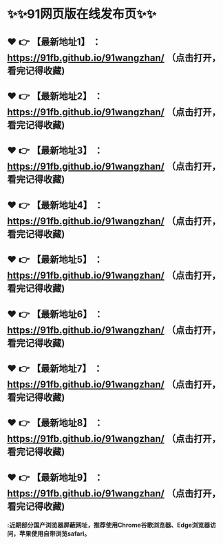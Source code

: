 
# :sparkles::sparkles:91网页版在线发布页:sparkles::sparkles:


 :heart: :point_right: 【最新地址1】 ：https://91fb.github.io/91wangzhan/    （点击打开，看完记得收藏)
 ------
 :heart: :point_right: 【最新地址2】 ：https://91fb.github.io/91wangzhan/   （点击打开，看完记得收藏)
 ------
 :heart: :point_right: 【最新地址3】 ：https://91fb.github.io/91wangzhan/   （点击打开，看完记得收藏) 
 ------
  :heart: :point_right: 【最新地址4】 ：https://91fb.github.io/91wangzhan/    （点击打开，看完记得收藏)
 ------
 :heart: :point_right: 【最新地址5】 ：https://91fb.github.io/91wangzhan/     （点击打开，看完记得收藏)
 ------
 :heart: :point_right: 【最新地址6】 ：https://91fb.github.io/91wangzhan/  （点击打开，看完记得收藏) 
 ------
 :heart: :point_right: 【最新地址7】 ：https://91fb.github.io/91wangzhan/     （点击打开，看完记得收藏)
 ------
 :heart: :point_right: 【最新地址8】 ：https://91fb.github.io/91wangzhan/    （点击打开，看完记得收藏)
 ------
 :heart: :point_right: 【最新地址9】 ：https://91fb.github.io/91wangzhan/   （点击打开，看完记得收藏) 
 ------
  

  

#### :近期部分国产浏览器屏蔽网址，推荐使用Chrome谷歌浏览器、Edge浏览器访问，苹果使用自带浏览safari。

